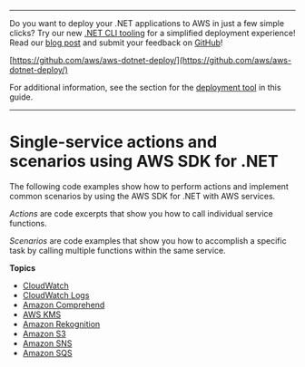 --------

Do you want to deploy your \.NET applications to AWS in just a few simple clicks? Try our new [\.NET CLI tooling](https://www.nuget.org/packages/AWS.Deploy.CLI/) for a simplified deployment experience\! Read our [blog post](https://aws.amazon.com/blogs/developer/reimagining-the-aws-net-deployment-experience/) and submit your feedback on [GitHub](https://github.com/aws/aws-dotnet-deploy)\!

 [https://github.com/aws/aws-dotnet-deploy/](https://github.com/aws/aws-dotnet-deploy/)

For additional information, see the section for the [deployment tool](https://docs.aws.amazon.com/sdk-for-net/v3/developer-guide/deployment-tool.html) in this guide\.

--------

# Single\-service actions and scenarios using AWS SDK for \.NET<a name="csharp_code_examples_categorized"></a>

The following code examples show how to perform actions and implement common scenarios by using the AWS SDK for \.NET with AWS services\.

*Actions* are code excerpts that show you how to call individual service functions\.

*Scenarios* are code examples that show you how to accomplish a specific task by calling multiple functions within the same service\.

**Topics**
+ [CloudWatch](csharp_cloudwatch_code_examples.md)
+ [CloudWatch Logs](csharp_cloudwatch-logs_code_examples.md)
+ [Amazon Comprehend](csharp_comprehend_code_examples.md)
+ [AWS KMS](csharp_kms_code_examples.md)
+ [Amazon Rekognition](csharp_rekognition_code_examples.md)
+ [Amazon S3](csharp_s3_code_examples.md)
+ [Amazon SNS](csharp_sns_code_examples.md)
+ [Amazon SQS](csharp_sqs_code_examples.md)